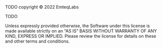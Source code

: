 TODO copyright © 2022 EmteqLabs

TODO

Unless expressly provided otherwise, the Software under this license is made available strictly on an “AS IS” BASIS WITHOUT WARRANTY OF ANY KIND, EXPRESS OR IMPLIED. Please review the license for details on these and other terms and conditions.
